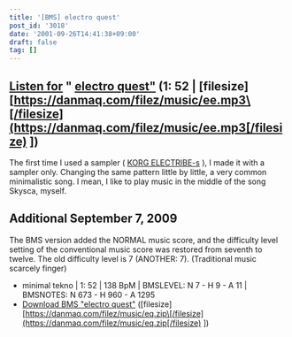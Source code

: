 ```yaml
---
title: '[BMS] electro quest'
post_id: '3018'
date: '2001-09-26T14:41:38+09:00'
draft: false
tag: []
---
```


## [Listen for](/filez/music/ee.mp3) " [electro quest"](/filez/music/ee.mp3) (1: 52 | \[filesize\] [https://danmaq.com/filez/music/ee.mp3\[/filesize](https://danmaq.com/filez/music/ee.mp3[/filesize) \])

The first time I used a sampler ( [KORG ELECTRIBE-s](/electribe-s) ), I made it with a sampler only. Changing the same pattern little by little, a very common minimalistic song. I mean, I like to play music in the middle of the song Skysca, myself.

## Additional September 7, 2009

The BMS version added the NORMAL music score, and the difficulty level setting of the conventional music score was restored from seventh to twelve. The old difficulty level is 7 (ANOTHER: 7). (Traditional music scarcely finger)

*   minimal tekno | 1: 52 | 138 BpM | BMSLEVEL: N 7 - H 9 - A 11 | BMSNOTES: N 673 - H 960 - A 1295
*   [Download BMS "electro quest"](/filez/music/eq.zip) (\[filesize\] [https://danmaq.com/filez/music/eq.zip\[/filesize](https://danmaq.com/filez/music/eq.zip[/filesize) \])
